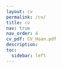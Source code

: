 ```yaml
---
layout: cv
permalink: /cv/
title: cv
nav: true
nav_order: 4
cv_pdf: CV_Hoan.pdf
description: 
toc:
  sidebar: left
---
```

